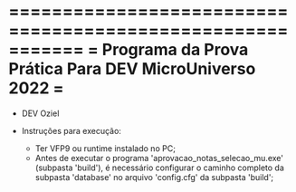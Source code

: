 ===========================================================
= Programa da Prova Prática Para DEV MicroUniverso 2022   =
===========================================================
* DEV Oziel 

* Instruções para execução:
	 - Ter VFP9 ou runtime instalado no PC;
	 - Antes de executar o programa 'aprovacao_notas_selecao_mu.exe' (subpasta 'build'), 
é necessário configurar o caminho completo da subpasta 'database' no arquivo 'config.cfg' da subpasta 'build';





